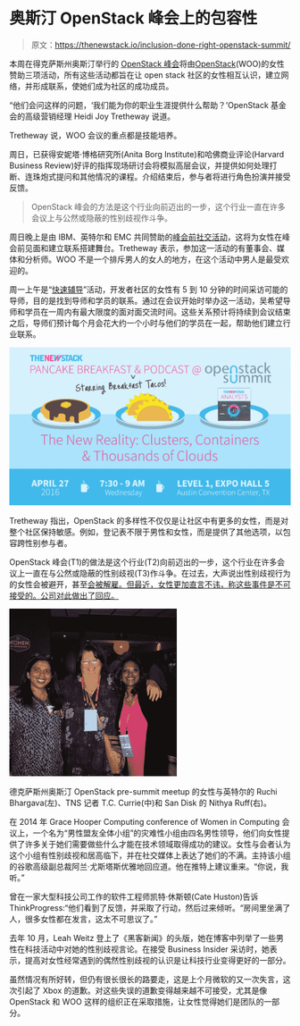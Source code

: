 # 奥斯汀 OpenStack 峰会上的包容性

> 原文：<https://thenewstack.io/inclusion-done-right-openstack-summit/>

本周在得克萨斯州奥斯汀举行的 [OpenStack 峰会](https://www.openstack.org/summit/austin-2016/)将由[OpenStack](https://wiki.openstack.org/wiki/Women_of_OpenStack)(WOO)的女性赞助三项活动，所有这些活动都旨在让 open stack 社区的女性相互认识，建立网络，并形成联系，使她们成为社区的成功成员。

“他们会问这样的问题，‘我们能为你的职业生涯提供什么帮助？’OpenStack 基金会的高级营销经理 Heidi Joy Tretheway 说道。

Tretheway 说，WOO 会议的重点都是技能培养。

周日，已获得安妮塔·博格研究所(Anita Borg Institute)和哈佛商业评论(Harvard Business Review)好评的指挥现场研讨会将模拟高层会议，并提供如何处理打断、连珠炮式提问和其他情况的课程。介绍结束后，参与者将进行角色扮演并接受反馈。

> OpenStack 峰会的方法是这个行业向前迈出的一步，这个行业一直在许多会议上与公然或隐蔽的性别歧视作斗争。

周日晚上是由 IBM、英特尔和 EMC 共同赞助的[峰会前社交活动](https://www.openstack.org/summit/austin-2016/summit-schedule/events/8926)，这将为女性在峰会前见面和建立联系搭建舞台。Tretheway 表示，参加这一活动的有董事会、媒体和分析师。WOO 不是一个排斥男人的女人的地方，在这个活动中男人是最受欢迎的。

周一上午是“[快速辅导](https://www.openstack.org/summit/austin-2016/venues/#venue=25)”活动，开发者社区的女性有 5 到 10 分钟的时间采访可能的导师，目的是找到导师和学员的联系。通过在会议开始时举办这一活动，吴希望导师和学员在一周内有最大限度的面对面交流时间。这些关系预计将持续到会议结束之后，导师们预计每个月会花大约一个小时与他们的学员在一起，帮助他们建立行业联系。

[![2016.04_OpenStackSummit_Austin_16-9Display_and_SocialMedia](img/37c51b268f70a440e3b33d19fb7c08bd.png)](https://thenewstack.io/new-stack-pancake-breakfast-podcast-openstack-summit-starring-breakfast-tacos/)

Tretheway 指出，OpenStack 的多样性不仅仅是让社区中有更多的女性，而是对整个社区保持敏感。例如，登记表不限于男性和女性，而是提供了其他选项，以包容跨性别参与者。

OpenStack 峰会(T1)的做法是这个行业(T2)向前迈出的一步，这个行业在许多会议上一直在与公然或隐蔽的性别歧视(T3)作斗争。在过去，大声说出性别歧视行为的女性会被避开，甚至[会被解雇。但最近，女性更加直言不讳，称这些事件是不可接受的。公司对此做出了回应。](http://www.buzzfeed.com/courtneystanton/a-woman-walks-into-a-tech-conference#.vnvlWorQX4)

[![WOS](img/43741ce58724fd0d4470cc5a06249706.png)](https://twitter.com/thenewstack/status/724412823548239873)

德克萨斯州奥斯汀 OpenStack pre-summit meetup 的女性与英特尔的 Ruchi Bhargava(左)、TNS 记者 T.C. Currie(中)和 San Disk 的 Nithya Ruff(右)。

在 2014 年 Grace Hooper Computing conference of Women in Computing 会议上，一个名为“男性盟友全体小组”的灾难性小组由四名男性领导，他们向女性提供了许多关于她们需要做些什么才能在技术领域取得成功的建议。女性与会者认为这个小组有性别歧视和居高临下，并在社交媒体上表达了她们的不满。主持该小组的谷歌高级副总裁阿兰·尤斯塔斯优雅地回应道。他在推特上建议重来。“你说，我听。”

曾在一家大型科技公司工作的软件工程师凯特·休斯顿(Cate Huston)告诉 ThinkProgress:“他们看到了反馈，并采取了行动，然后过来倾听。“房间里坐满了人，很多女性都在发言，这太不可思议了。”

去年 10 月，Leah Weitz 登上了《黑客新闻》的头版，她在博客中列举了一些男性在科技活动中对她的性别歧视言论。在接受 Business Insider 采访时，她表示，提高对女性经常遇到的偶然性别歧视的认识是让科技行业变得更好的一部分。

虽然情况有所好转，但仍有很长很长的路要走，这是上个月微软的又一次失言，这次引起了 Xbox 的道歉。对这些失误的道歉变得越来越不可接受，尤其是像 OpenStack 和 WOO 这样的组织正在采取措施，让女性觉得她们是团队的一部分。

<svg xmlns:xlink="http://www.w3.org/1999/xlink" viewBox="0 0 68 31" version="1.1"><title>Group</title> <desc>Created with Sketch.</desc></svg>